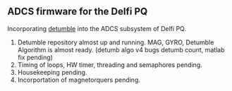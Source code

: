 ## ADCS firmware for the Delfi PQ ##

Incorporating [detumble](https://github.com/nilay994/detumble) into the ADCS subsystem of Delfi PQ.

1. Detumble repository almost up and running. MAG, GYRO, Detumble Algorithm is almost ready. (detumb algo v4 bugs detumb count, matlab fix pending)
2. Timing of loops, HW timer, threading and semaphores pending.
3. Housekeeping pending.
4. Incorportation of magnetorquers pending.
